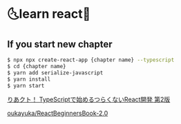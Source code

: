 # :last_quarter_moon_with_face:learn react:first_quarter_moon_with_face:

## If you start new chapter

```sh
$ npx npx create-react-app {chapter name} --typescript
$ cd {chapter name}
$ yarn add serialize-javascript
$ yarn install
$ yarn start
```

[りあクト！ TypeScriptで始めるつらくないReact開発 第2版](https://booth.pm/ja/items/1312652)

[oukayuka/ReactBeginnersBook-2.0](https://github.com/oukayuka/ReactBeginnersBook-2.0)
